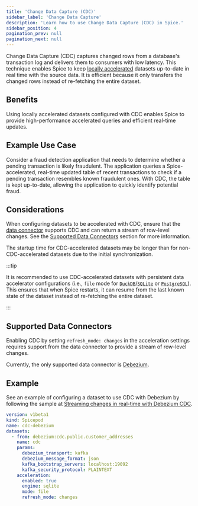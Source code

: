 ```yaml
---
title: 'Change Data Capture (CDC)'
sidebar_label: 'Change Data Capture'
description: 'Learn how to use Change Data Capture (CDC) in Spice.'
sidebar_position: 4
pagination_prev: null
pagination_next: null
---
```


Change Data Capture (CDC) captures changed rows from a database's transaction log and delivers them to consumers with low latency. This technique enables Spice to keep [locally accelerated](../data-acceleration/index.md) datasets up-to-date in real time with the source data. It is efficient because it only transfers the changed rows instead of re-fetching the entire dataset.

## Benefits

Using locally accelerated datasets configured with CDC enables Spice to provide high-performance accelerated queries and efficient real-time updates.

## Example Use Case

Consider a fraud detection application that needs to determine whether a pending transaction is likely fraudulent. The application queries a Spice-accelerated, real-time updated table of recent transactions to check if a pending transaction resembles known fraudulent ones. With CDC, the table is kept up-to-date, allowing the application to quickly identify potential fraud.

## Considerations

When configuring datasets to be accelerated with CDC, ensure that the [data connector](/components/data-connectors) supports CDC and can return a stream of row-level changes. See the [Supported Data Connectors](#supported-data-connectors) section for more information.

The startup time for CDC-accelerated datasets may be longer than for non-CDC-accelerated datasets due to the initial synchronization.

:::tip

It is recommended to use CDC-accelerated datasets with persistent data accelerator configurations (i.e., `file` mode for [`DuckDB`](/components/data-accelerators/duckdb.md)/[`SQLite`](/components/data-accelerators/sqlite.md) or [`PostgreSQL`](/components/data-accelerators/postgres/index.md)). This ensures that when Spice restarts, it can resume from the last known state of the dataset instead of re-fetching the entire dataset.

:::

## Supported Data Connectors

Enabling CDC by setting `refresh_mode: changes` in the acceleration settings requires support from the data connector to provide a stream of row-level changes.

Currently, the only supported data connector is [Debezium](/components/data-connectors/debezium.md).

## Example

See an example of configuring a dataset to use CDC with Debezium by following the sample at [Streaming changes in real-time with Debezium CDC](https://github.com/spiceai/samples/tree/trunk/cdc-debezium).

```yaml
version: v1beta1
kind: Spicepod
name: cdc-debezium
datasets:
  - from: debezium:cdc.public.customer_addresses
    name: cdc
    params:
      debezium_transport: kafka
      debezium_message_format: json
      kafka_bootstrap_servers: localhost:19092
      kafka_security_protocol: PLAINTEXT
    acceleration:
      enabled: true
      engine: sqlite
      mode: file
      refresh_mode: changes
```
